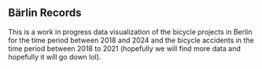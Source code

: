 Bärlin Records
---

This is a work in progress data visualization of the bicycle projects in Berlin for the time period between 2018 and 2024 and the bicycle accidents in the time period between 2018 to 2021 (hopefully we will find more data and hopefully it will go down lol).
